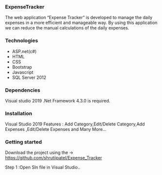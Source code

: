 ### ExpenseTracker
The web application “Expense Tracker” is developed to manage the daily expenses in a more efficient and manageable way. By using this application we can reduce the manual calculations of the daily expenses.

### Technologies
- ASP.net(c#)
- HTML
- CSS
- Bootstrap
- Javascript
- SQL Server 2012
### Dependencies
Visual studio 2019 .Net Framework 4.3.0 is required.

### Installation
Visual Studio 2019 Features : Add Category,Edit/Delete Category,Add Expenses ,Edit/Delete Expenses and Many More...

### Getting started
Download the project using the -> https://github.com/shrutiipatel/Expense_Tracker

Step 1 :Open Sln file in Visual Studio..



